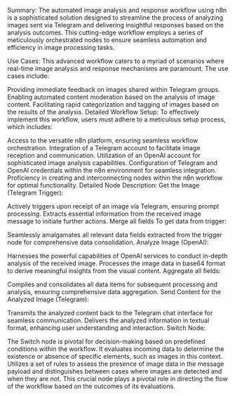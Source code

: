 Summary:
The automated image analysis and response workflow using n8n is a sophisticated solution designed to streamline the process of analyzing images sent via Telegram and delivering insightful responses based on the analysis outcomes. This cutting-edge workflow employs a series of meticulously orchestrated nodes to ensure seamless automation and efficiency in image processing tasks.

Use Cases:
This advanced workflow caters to a myriad of scenarios where real-time image analysis and response mechanisms are paramount. The use cases include:

Providing immediate feedback on images shared within Telegram groups.
Enabling automated content moderation based on the analysis of image content.
Facilitating rapid categorization and tagging of images based on the results of the analysis.
Detailed Workflow Setup:
To effectively implement this workflow, users must adhere to a meticulous setup process, which includes:

Access to the versatile n8n platform, ensuring seamless workflow orchestration.
Integration of a Telegram account to facilitate image reception and communication.
Utilization of an OpenAI account for sophisticated image analysis capabilities.
Configuration of Telegram and OpenAI credentials within the n8n environment for seamless integration.
Proficiency in creating and interconnecting nodes within the n8n workflow for optimal functionality.
Detailed Node Description:
Get the Image (Telegram Trigger):

Actively triggers upon receipt of an image via Telegram, ensuring prompt processing.
Extracts essential information from the received image message to initiate further actions.
Merge all fields To get data from trigger:

Seamlessly amalgamates all relevant data fields extracted from the trigger node for comprehensive data consolidation.
Analyze Image (OpenAI):

Harnesses the powerful capabilities of OpenAI services to conduct in-depth analysis of the received image.
Processes the image data in base64 format to derive meaningful insights from the visual content.
Aggregate all fields:

Compiles and consolidates all data items for subsequent processing and analysis, ensuring comprehensive data aggregation.
Send Content for the Analyzed Image (Telegram):

Transmits the analyzed content back to the Telegram chat interface for seamless communication.
Delivers the analyzed information in textual format, enhancing user understanding and interaction.
Switch Node:

The Switch node is pivotal for decision-making based on predefined conditions within the workflow.
It evaluates incoming data to determine the existence or absence of specific elements, such as images in this context.
Utilizes a set of rules to assess the presence of image data in the message payload and distinguishes between cases where images are detected and when they are not.
This crucial node plays a pivotal role in directing the flow of the workflow based on the outcomes of its evaluations.
